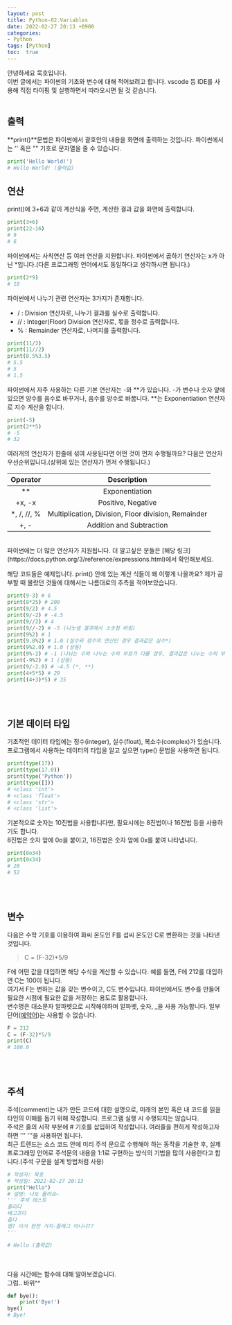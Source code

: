 ```yaml
---
layout: post
title: Python-02.Variables
date: 2022-02-27 20:13 +0900
categories:
- Python
tags: [Python]
toc:  true
---
```


안녕하세요 묵호입니다.<br>
이번 글에서는 파이썬의 기초와 변수에 대해 적어보려고 합니다. vscode 등 IDE를 사용해 직접 타이핑 및 실행하면서 따라오시면 될 것 같습니다.<br><br>

## 출력<br>
**print()**문법은 파이썬에서 괄호안의 내용을 화면에 출력하는 것입니다. 파이썬에서는 '' 혹은 "" 기호로 문자열을 줄 수 있습니다.
```python
print('Hello World!')
# Hello World! (출력값)
```

## 연산<br>
print()에 3+6과 같이 계산식을 주면, 계산한 결과 값을 화면에 출력합니다.
```python
print(3+6)
print(22-16)
# 9
# 6
```
파이썬에서는 사칙연산 등 여러 연산을 지원합니다. 파이썬에서 곱하기 연산자는 x가 아닌 *입니다.(다른 프로그래밍 언어에서도 동일하다고 생각하시면 됩니다.)

```python
print(2*9)
# 18
```
파이썬에서 나누기 관련 연산자는 3가지가 존재합니다.<br>
- / : Division 연산자로, 나누기 결과를 실수로 출력합니다.<br>
- // : Integer(Floor) Division 연산자로, 몫을 정수로 출력합니다.<br>
- % : Remainder 연산자로, 나머지를 출력합니다.<br>
```python
print(11/2)
print(11//2)
print(8.5%3.5)
# 5.5
# 5
# 1.5
```
파이썬에서 자주 사용하는 다른 기본 연산자는 -와 **가 있습니다.
-가 변수나 숫자 앞에 있으면 양수를 음수로 바꾸거나, 음수를 양수로 바꿉니다.
**는 Exponentiation 연산자로 지수 계산을 합니다.
```python
print(-5)
print(2**5)
# -5
# 32
```
여러개의 연산자가 한줄에 섞여 사용된다면 어떤 것이 먼저 수행될까요? 다음은 연산자 우선순위입니다.(상위에 있는 연산자가 먼저 수행됩니다.)<br>

| Operator | Description |
| :---: | :---: |
| ** | Exponentiation |
| +x, -x | Positive, Negative |
| *, /, //, % | Multiplication, Division, Floor division, Remainder |
| +, - | Addition and Subtraction |

<br>
파이썬에는 더 많은 연산자가 지원됩니다. 더 알고싶은 분들은 [해당 링크](https://docs.python.org/3/reference/expressions.html)에서 확인해보세요.<br>

해당 코드들은 예제입니다. print() 안에 있는 계산 식들이 왜 이렇게 나올까요? 제가 공부할 때 몰랐던 것들에 대해서는 나름대로의 추측을 적어보았습니다.
```python
print(9-3) # 6
print(8*25) # 200
print(9/2) # 4.5
print(9/-2) # -4.5
print(9//2) # 4
print(9//-2) # -5 (나눗셈 결과에서 소숫점 버림) 
print(9%2) # 1
print(9.0%2) # 1.0 (실수와 정수의 연산인 경우 결과값은 실수*)
print(9%2.0) # 1.0 (상동)
print(9%-2) # -1 (나뉘는 수와 나누는 수의 부호가 다를 경우, 결과값은 나누는 수의 부호를 따름**)
print(-9%2) # 1 (상동)
print(9/-2.0) # -4.5 (*, **)
print(4+5*5) # 29
print((4+3)*5) # 35
```
<br><br>

## 기본 데이터 타입
기초적인 데이터 타입에는 정수(integer), 실수(float), 복소수(complex)가 있습니다. 프로그램에서 사용하는 데이터의 타입을 알고 싶으면 type() 문법을 사용하면 됩니다.
```python
print(type(17))
print(type(17.0))
print(type('Python'))
print(type([]))
# <class 'int'>
# <class 'float'>
# <class 'str'>
# <class 'list'>
```
기본적으로 숫자는 10진법을 사용합니다만, 필요시에는 8진법이나 16진법 등을 사용하기도 합니다.<br>
8진법은 숫자 앞에 0o을 붙이고, 16진법은 숫자 앞에 0x를 붙여 나타냅니다.
```python
print(0o34)
print(0x34)
# 28
# 52
```
<br><br>

## 변수
다음은 수학 기호를 이용하여 화씨 온도인 F를 섭씨 온도인 C로 변환하는 것을 나타낸 것입니다.

> C = (F-32)*5/9

F에 어떤 값을 대입하면 해당 수식을 계산할 수 있습니다. 예를 들면, F에 212를 대입하면 C는 100이 됩니다.<br>
여기서 F는 변하는 값을 갖는 변수이고, C도 변수입니다. 파이썬에서도 변수를 만들어 필요한 시점에 필요한 값을 저장하는 용도로 활용합니다.<br>
변수명은 대소문자 알파벳으로 시작해야하며 알파벳, 숫자, _을 사용 가능합니다. 일부 단어([예약어](https://wikidocs.net/1038))는 사용할 수 없습니다.
```python
F = 212
C = (F-32)*5/9
print(C)
# 100.0
```
<br><br>

## 주석
주석(comment)는 내가 만든 코드에 대한 설명으로, 미래의 본인 혹은 내 코드를 읽을 타인의 이해를 돕기 위해 작성합니다. 프로그램 실행 시 수행되지는 않습니다.<br>
주석은 줄의 시작 부분에 # 기호를 삽입하여 작성합니다. 여러줄을 편하게 작성하고자 하면 ''' '''을 사용하면 됩니다.<br>
최근 트렌드는 소스 코드 안에 미리 주석 문으로 수행해야 하는 동작을 기술한 후, 실제 프로그래밍 언어로 주석문의 내용을 1:1로 구현하는 방식의 기법을 많이 사용한다고 합니다.(주석 구문을 설계 방법처럼 사용)<br>
```python
# 작성자: 묵호
# 작성일: 2022-02-27 20:13
print("Hello")
# 설명: 나도 몰라요~
''' 주석 테스트 
졸리다
배고프다
춥다
엥? 이거 완전 거지-플래그 아니냐??
'''

# Hello (출력값)
```

<br><br>
다음 시간에는 함수에 대해 알아보겠습니다.<br>
그럼.. 바위^^<br>

```python
def bye():
    print('Bye!')
bye()
# Bye!
```